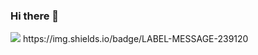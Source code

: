 ### Hi there 👋

<img src="https://img.shields.io/badge/게임-Riot-239120?style=for-the-badge&logo=Riot Games&logoColor=white">
https://img.shields.io/badge/LABEL-MESSAGE-239120
<!--
**tori11111/tori11111** is a ✨ _special_ ✨ repository because its `README.md` (this file) appears on your GitHub profile.

Here are some ideas to get you started:

- 🔭 I’m currently working on ...
- 🌱 I’m currently learning ...
- 👯 I’m looking to collaborate on ...
- 🤔 I’m looking for help with ...
- 💬 Ask me about ...
- 📫 How to reach me: ...
- 😄 Pronouns: ...
- ⚡ Fun fact: ...
-->

